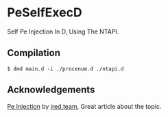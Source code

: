 
# PeSelfExecD

Self Pe Injection In D, Using The NTAPI.


## Compilation

```
$ dmd main.d -i ./procenum.d ./ntapi.d
```

## Acknowledgements

[Pe Injection](https://www.ired.team/offensive-security/code-injection-process-injection/pe-injection-executing-pes-inside-remote-processes) by [ired.team](https://ired.team), Great article about the topic.
